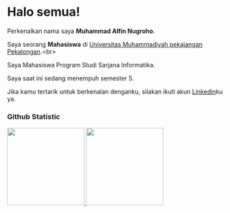 # Halo semua! 
 
Perkenalkan nama saya **Muhammad Alfin Nugroho**.<br>
 
Saya seorang **Mahasiswa** di [Universitas Muhammadiyah pekajangan Pekalongan]([https://www.dicoding.com/](https://umpp.ac.id/)).<br>
 
Saya Mahasiswa Program Studi Sarjana Informatika.<br>
 
Saya saat ini sedang menempuh semester 5.<br>
 
Jika kamu tertarik untuk berkenalan denganku, silakan ikuti akun [Linkedin](https://www.linkedin.com/in/muhammad-alfin-nugroho/)ku ya.
 
### Github Statistic
<p align="left">
<a href="https://github.com/MuhAlfinNugroho">
  <img height="180em" src="https://github-readme-stats-eight-theta.vercel.app/api?username=penuliscode&show_icons=true&theme=algolia&include_all_commits=true&count_private=true"/>
  <img height="180em" src="https://github-readme-stats-eight-theta.vercel.app/api/top-langs/?username=penuliscode&layout=compact&layout=compact&theme=algolia"/>
</a>
</p>
